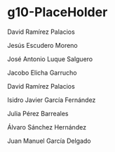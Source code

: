# g10-PlaceHolder

David Ramírez Palacios

Jesús Escudero Moreno

José Antonio Luque Salguero

Jacobo Elicha Garrucho

David Ramírez Palacios

Isidro Javier García Fernández

Julia Pérez Barreales 

Álvaro Sánchez Hernández

Juan Manuel García Delgado

